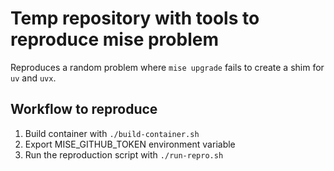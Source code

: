 # Temp repository with tools to reproduce mise problem

Reproduces a random problem where `mise upgrade` fails to create a shim for `uv` and `uvx`.

## Workflow to reproduce

1. Build container with `./build-container.sh`
1. Export MISE_GITHUB_TOKEN environment variable
1. Run the reproduction script with `./run-repro.sh`
